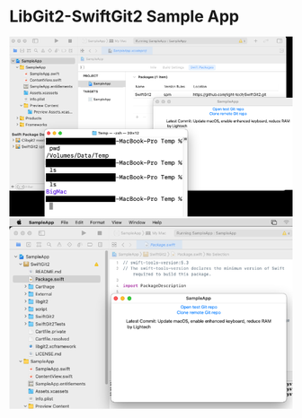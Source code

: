 LibGit2-SwiftGit2 Sample App
============================

![With remote SwiftGit2 package](WithRemoteSG2.png)
![With local SwiftGit2 package](WithLocalSG2.png)

